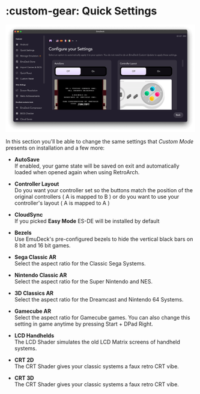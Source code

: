 # :custom-gear: Quick Settings

<img src="/assets/app/quicksettings.png" alt="EmuDeck guide">

In this section you'll be able to change the same settings that _Custom Mode_ presents on installation and a few more:

<div class="grid cards" markdown>

- **AutoSave**
  <br>
  If enabled, your game state will be saved on exit and automatically loaded when opened again when using RetroArch.
- **Controller Layout**
  <br>
  Do you want your controller set so the buttons match the position of the original controllers ( A is mapped to B ) or do you want to use your controller's layout ( A is mapped to A )

- **CloudSync**
  <br>
  If you picked **Easy Mode** ES-DE will be installed by default

- **Bezels**
  <br>
  Use EmuDeck's pre-configured bezels to hide the vertical black bars on 8 bit and 16 bit games.

- **Sega Classic AR**
  <br>
  Select the aspect ratio for the Classic Sega Systems.

- **Nintendo Classic AR**
  <br>
  Select the aspect ratio for the Super Nintendo and NES.

- **3D Classics AR**
  <br>
  Select the aspect ratio for the Dreamcast and Nintendo 64 Systems.

- **Gamecube AR**
  <br>
  Select the aspect ratio for Gamecube games. You can also change this setting in game anytime by pressing Start + DPad Right.

- **LCD Handhelds**
  <br>
  The LCD Shader simulates the old LCD Matrix screens of handheld systems.

- **CRT 2D**
  <br>
  The CRT Shader gives your classic systems a faux retro CRT vibe.

- **CRT 3D**
  <br>
  The CRT Shader gives your classic systems a faux retro CRT vibe.

</div>

